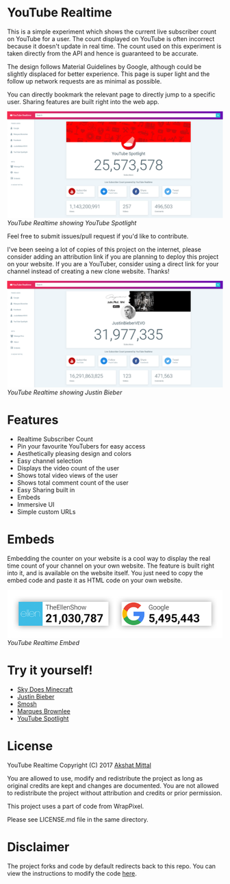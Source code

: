 # YouTube Realtime

This is a simple experiment which shows the current live subscriber count on YouTube for a user. The count displayed on YouTube is often incorrect because it doesn't update in real time. The count used on this experiment is taken directly from the API and hence is guaranteed to be accurate.

The design follows Material Guidelines by Google, although could be slightly displaced for better experience. This page is super light and the follow up network requests are as minimal as possible.

You can directly bookmark the relevant page to directly jump to a specific user. Sharing features are built right into the web app.

![YouTube Realtime Screenshot](res/Example1.png)<br/>
*YouTube Realtime showing YouTube Spotlight*

Feel free to submit issues/pull request if you'd like to contribute.

I've been seeing a lot of copies of this project on the internet, please consider adding an attribution link if you are planning to deploy this project on your website. If you are a YouTuber, consider using a direct link for your channel instead of creating a new clone website. Thanks!

![YouTube Realtime Screenshot](res/Example2.png)<br/>
*YouTube Realtime showing Justin Bieber*

# Features

* Realtime Subscriber Count
* Pin your favourite YouTubers for easy access
* Aesthetically pleasing design and colors
* Easy channel selection
* Displays the video count of the user
* Shows total video views of the user
* Shows total comment count of the user
* Easy Sharing built in
* Embeds
* Immersive UI
* Simple custom URLs

# Embeds

Embedding the counter on your website is a cool way to display the real time count of your channel on your own website. The feature is built right into it, and is available on the website itself. You just need to copy the embed code and paste it as HTML code on your own website.

![YouTube Realtime Embed](res/embeds.png)<br/>
*YouTube Realtime Embed*

# Try it yourself!

* [Sky Does Minecraft](https://akshatmittal.com/youtube-realtime/#!/SkyDoesMinecraft "Sky Does Minecraft's Realtime Subscriber Count on YouTube")
* [Justin Bieber](https://akshatmittal.com/youtube-realtime/#!/UCHkj014U2CQ2Nv0UZeYpE_A "Justin Bieber's Realtime Subscriber Count on YouTube")
* [Smosh](https://akshatmittal.com/youtube-realtime/#!/Smosh "Smosh's Realtime Subscriber Count on YouTube")
* [Marques Brownlee](https://akshatmittal.com/youtube-realtime/#!/MarquesBrownlee "Marques Brownlee's Realtime Subscriber Count on YouTube")
* [YouTube Spotlight](https://akshatmittal.com/youtube-realtime/#!/UCBR8-60-B28hp2BmDPdntcQ "YouTube Spotlight's Realtime Subscriber Count on YouTube")

# License

YouTube Realtime Copyright (C) 2017 [Akshat Mittal](https://akshatmittal.com/)

You are allowed to use, modify and redistribute the project as long as original credits are kept and changes are documented. You are not allowed to redistribute the project without attribution and credits or prior permission.

This project uses a part of code from WrapPixel.

Please see LICENSE.md file in the same directory.

# Disclaimer

The project forks and code by default redirects back to this repo. You can view the instructions to modify the code [here](https://github.com/akshatmittal/youtube-realtime/issues/14#issuecomment-247537299).
